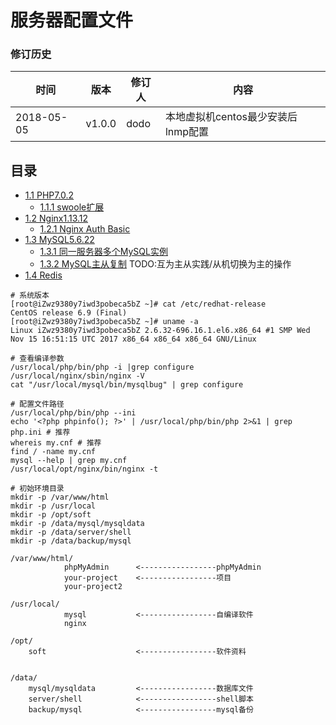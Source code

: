 # 服务器配置文件


### 修订历史

时间 | 版本 | 修订人 | 内容
---|---|---|---
2018-05-05 | v1.0.0 | dodo | 本地虚拟机centos最少安装后lnmp配置


## 目录

- [1.1 PHP7.0.2](#1.1)
	- [1.1.1 swoole扩展](#1.1.1)
- [1.2 Nginx1.13.12](#1.2)
	- [1.2.1 Nginx Auth Basic](#1.2.1)
- [1.3 MySQL5.6.22](#1.3)
	- [1.3.1 同一服务器多个MySQL实例](#1.3.1)
	- [1.3.2 MySQL主从复制](#1.3.2) TODO:互为主从实践/从机切换为主的操作
- [1.4 Redis](#1.4)

```shell
# 系统版本
[root@iZwz9380y7iwd3pobeca5bZ ~]# cat /etc/redhat-release
CentOS release 6.9 (Final)
[root@iZwz9380y7iwd3pobeca5bZ ~]# uname -a
Linux iZwz9380y7iwd3pobeca5bZ 2.6.32-696.16.1.el6.x86_64 #1 SMP Wed Nov 15 16:51:15 UTC 2017 x86_64 x86_64 x86_64 GNU/Linux
```


```shell
# 查看编译参数
/usr/local/php/bin/php -i |grep configure
/usr/local/nginx/sbin/nginx -V
cat "/usr/local/mysql/bin/mysqlbug" | grep configure
```

```shell
# 配置文件路径
/usr/local/php/bin/php --ini
echo '<?php phpinfo(); ?>' | /usr/local/php/bin/php 2>&1 | grep php.ini # 推荐
whereis my.cnf # 推荐
find / -name my.cnf
mysql --help | grep my.cnf
/usr/local/opt/nginx/bin/nginx -t
```


```shell
# 初始环境目录
mkdir -p /var/www/html
mkdir -p /usr/local
mkdir -p /opt/soft
mkdir -p /data/mysql/mysqldata
mkdir -p /data/server/shell
mkdir -p /data/backup/mysql
```

```shell
/var/www/html/
            phpMyAdmin      <-----------------phpMyAdmin
            your-project    <-----------------项目
            your-project2

/usr/local/
            mysql           <-----------------自编译软件
            nginx

/opt/
    soft                    <-----------------软件资料


/data/
    mysql/mysqldata         <-----------------数据库文件
    server/shell            <-----------------shell脚本
    backup/mysql            <-----------------mysql备份
```

